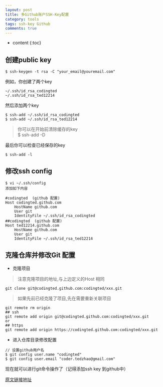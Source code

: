 ```yaml
---
layout: post
title: 多Github账户SSH-Key配置
category: tools
tags: ssh-key Github
comments: true
---
```


* content
{:toc}

## 创建public key

```
$ ssh-keygen -t rsa -C "your_email@youremail.com"
```
例如，你创建了两个key

```
~/.ssh/id_rsa_codingted
~/.ssh/id_rsa_ted12214
```
然后添加两个key

```
$ ssh-add ~/.ssh/id_rsa_codingted
$ ssh-add ~/.ssh/id_rsa_ted12214
```
> 你可以在开始前清除缓存的key   
> $ ssh-add -D

最后你可以检查已经保存的key

```
$ ssh-add -l
```

## 修改ssh config

```
$ vi ~/.ssh/config
添加如下内容

#codingted  (github 配置)
Host codingted.github.com
    HostName github.com
    User git
    IdentityFile ~/.ssh/id_rsa_codingted
##codingted  (github 配置)
Host ted12214.github.com
    HostName github.com
    User git
    IdentityFile ~/.ssh/id_rsa_ted12214
```

## 克隆仓库并修改Git 配置

* 克隆项目
> 注意克隆项目的地址,与上边定义的Host 相同

```
git clone git@codingted.github.com:codingted/xxx.git
```
> 如果先前已经克隆了项目,先在需要重新关联项目

```
git remote rm origin
## ssh
git remote add origin git@codingted.github.com:codingted/xxx.git
or
## https
git remote add origin https://codingted.github.com:codingted/xxx.git
```

* 进入仓库目录修改配置

```
// 设置github用户名
$ git config user.name "codingted"
$ git config user.email "coder.tedzhao@gmail.com"
```

现在就可以进行git命令操作了（记得添加ssh key 到github中）

[原文链接地址](https://gist.github.com/jexchan/2351996/)
